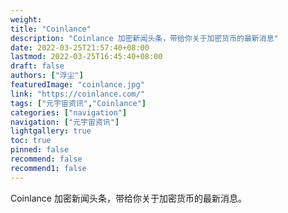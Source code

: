 ```yaml
---
weight: 
title: "Coinlance"
description: "Coinlance 加密新闻头条，带给你关于加密货币的最新消息"
date: 2022-03-25T21:57:40+08:00
lastmod: 2022-03-25T16:45:40+08:00
draft: false
authors: ["浮尘"]
featuredImage: "coinlance.jpg"
link: "https://coinlance.com/"
tags: ["元宇宙资讯","Coinlance"]
categories: ["navigation"]
navigation: ["元宇宙资讯"]
lightgallery: true
toc: true
pinned: false
recommend: false
recommend1: false
---
```

Coinlance 加密新闻头条，带给你关于加密货币的最新消息。

